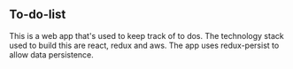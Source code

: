 
## To-do-list

This is a web app that's used to keep track of to dos. The technology stack used to build this are react, redux and aws. The app uses redux-persist to allow data persistence.

